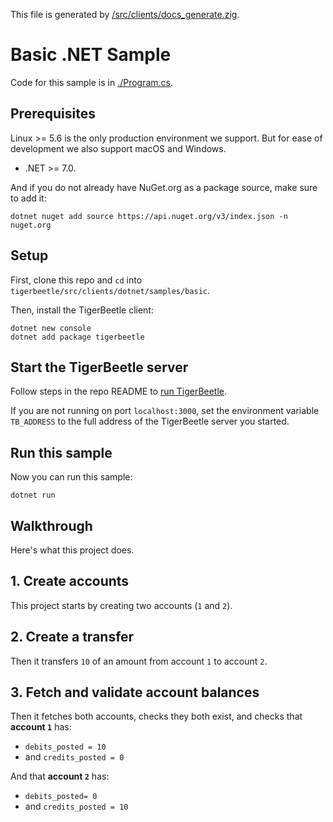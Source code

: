This file is generated by
[/src/clients/docs_generate.zig](/src/clients/docs_generate.zig).

# Basic .NET Sample

Code for this sample is in [./Program.cs](./Program.cs).

## Prerequisites

Linux >= 5.6 is the only production environment we
support. But for ease of development we also support macOS and Windows.
* .NET >= 7.0.

And if you do not already have NuGet.org as a package
source, make sure to add it:

```console
dotnet nuget add source https://api.nuget.org/v3/index.json -n nuget.org
```

## Setup

First, clone this repo and `cd` into `tigerbeetle/src/clients/dotnet/samples/basic`.

Then, install the TigerBeetle client:

```console
dotnet new console
dotnet add package tigerbeetle
```

## Start the TigerBeetle server

Follow steps in the repo README to [run
TigerBeetle](/README.md#running-tigerbeetle).

If you are not running on port `localhost:3000`, set
the environment variable `TB_ADDRESS` to the full
address of the TigerBeetle server you started.

## Run this sample

Now you can run this sample:

```console
dotnet run
```

## Walkthrough

Here's what this project does.

## 1. Create accounts

This project starts by creating two accounts (`1` and `2`).

## 2. Create a transfer

Then it transfers `10` of an amount from account `1` to
account `2`.

## 3. Fetch and validate account balances

Then it fetches both accounts, checks they both exist, and
checks that **account `1`** has:
 * `debits_posted = 10`
 * and `credits_posted = 0`

And that **account `2`** has:
 * `debits_posted= 0`
 * and `credits_posted = 10`
